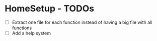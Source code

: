 # HomeSetup - TODOs

- [ ] Extract one file for each function instead of having a big file with all functions
- [ ] Add a help system